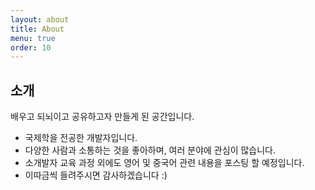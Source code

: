 ```yaml
---
layout: about
title: About
menu: true
order: 10
---
```


## 소개

배우고 되뇌이고 공유하고자 만들게 된 공간입니다.
* 국제학을 전공한 개발자입니다.
* 다양한 사람과 소통하는 것을 좋아하며, 여러 분야에 관심이 많습니다.
* 소개발자 교육 과정 외에도 영어 및 중국어 관련 내용을 포스팅 할 예정입니다.
* 이따금씩 들려주시면 감사하겠습니다 :)

